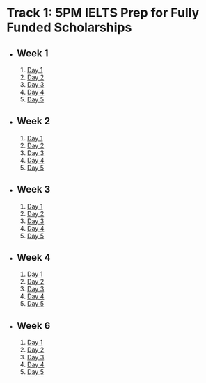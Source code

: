 # Track 1: 5PM IELTS Prep for Fully Funded Scholarships

- ## Week 1

   1. [Day 1](https://www.facebook.com/iCodeguru/videos/474202441902525)
   2. [Day 2](https://www.facebook.com/iCodeguru/videos/1465732910729388)
   3. [Day 3](https://www.facebook.com/iCodeguru/videos/1048787053475760)
   4. [Day 4](https://www.facebook.com/iCodeguru/videos/1903181803494830)
   5. [Day 5](https://www.facebook.com/iCodeguru/videos/404378055432663)

- ## Week 2

   1. [Day 1](https://www.facebook.com/iCodeguru/videos/406970515734695)
   2. [Day 2](https://www.facebook.com/iCodeguru/videos/369584576161801)
   3. [Day 3](https://www.facebook.com/iCodeguru/videos/1199536918023761)
   4. [Day 4](https://www.facebook.com/iCodeguru/videos/998226885332643)
   5. [Day 5]()

- ## Week 3

   1. [Day 1](https://www.facebook.com/iCodeguru/videos/463905549902335)
   2. [Day 2](https://www.facebook.com/iCodeguru/videos/980459980520267)
   3. [Day 3](https://www.facebook.com/iCodeguru/videos/861049385945229)
   4. [Day 4](https://www.facebook.com/watch/?v=1266277994256629)
   5. [Day 5](https://www.facebook.com/iCodeguru/videos/406518425775346)

- ## Week 4

   1. [Day 1](https://www.facebook.com/iCodeguru/videos/1024114239103080)
   2. [Day 2](https://www.facebook.com/iCodeguru/videos/1870101666809832)
   3. [Day 3](https://www.facebook.com/iCodeguru/videos/1006674747667990)
   4. [Day 4](https://www.facebook.com/iCodeguru/videos/543983868063276)
   5. [Day 5](https://www.facebook.com/iCodeguru/videos/2596064090580371)

<!-- - ## Week 5

   1. [Day 1](https://www.facebook.com/iCodeguru/videos/940248951448628)
   2. [Day 2]()
   3. [Day 3](https://www.facebook.com/iCodeguru/videos/518470997331793)
   4. [Day 4](https://www.facebook.com/iCodeguru/videos/1984801331982633)
   5. [Day 5](https://www.facebook.com/iCodeguru/videos/2460091451047954) -->

- ## Week 6

   1. [Day 1](https://www.facebook.com/iCodeguru/videos/1532740307321766)
   2. [Day 2]()
   3. [Day 3](https://www.facebook.com/iCodeguru/videos/569668928717399)
   4. [Day 4](https://www.facebook.com/iCodeguru/videos/386549197802625)
   5. [Day 5](https://www.facebook.com/iCodeguru/videos/536168112182100)

<!-- - ## Week 7

   1. [Day 1](https://www.facebook.com/iCodeguru/videos/817654773784192)
   2. [Day 2]()
   3. [Day 3]()
   4. [Day 4]()
   5. [Day 5]() -->

<!-- - ## Week 

   1. [Day 1]()
   2. [Day 2]()
   3. [Day 3]()
   4. [Day 4]()
   5. [Day 5]() -->